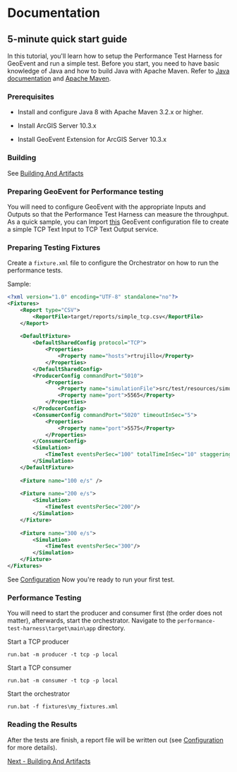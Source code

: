 # Documentation

## 5-minute quick start guide

In this tutorial, you'll learn how to setup the Performance Test Harness for GeoEvent and run a simple test.
Before you start, you need to have basic knowledge of Java and how to build Java with Apache Maven.
Refer to [Java documentation](http://docs.oracle.com/javase/8/docs/) 
and [Apache Maven](http://maven.apache.org/run-maven/index.html). 

### Prerequisites

- Install and configure Java 8 with Apache Maven 3.2.x or higher.

- Install ArcGIS Server 10.3.x

- Install GeoEvent Extension for ArcGIS Server 10.3.x

### Building
See [Building And Artifacts](doc/1_building_and_artifacts.md)

### Preparing GeoEvent for Performance testing
You will need to configure GeoEvent with the appropriate Inputs and Outputs so that the Performance Test Harness can measure the throughput.
As a quick sample, you can Import [this](GeoEventConfig-TCP.xml) GeoEvent configuration file to create a simple TCP Text Input to TCP Text Output service.

### Preparing Testing Fixtures
Create a ```fixture.xml``` file to configure the Orchestrator on how to run the performance tests.

Sample:
```xml
<?xml version="1.0" encoding="UTF-8" standalone="no"?>
<Fixtures>
	<Report type="CSV">
		<ReportFile>target/reports/simple_tcp.csv</ReportFile>
	</Report>
	
	<DefaultFixture>
		<DefaultSharedConfig protocol="TCP">
			<Properties>
				<Property name="hosts">rtrujillo</Property>
			</Properties>
		</DefaultSharedConfig>
		<ProducerConfig commandPort="5010">
			<Properties>
				<Property name="simulationFile">src/test/resources/simulations/county_envelopes_1000_points.csv</Property>
				<Property name="port">5565</Property>
			</Properties>
		</ProducerConfig>
		<ConsumerConfig commandPort="5020" timeoutInSec="5">
			<Properties>
				<Property name="port">5575</Property>
			</Properties>
		</ConsumerConfig>
		<Simulation>
			<TimeTest eventsPerSec="100" totalTimeInSec="10" staggeringInterval="10" />
		</Simulation>
	</DefaultFixture>
	
	<Fixture name="100 e/s" />
	
	<Fixture name="200 e/s">
		<Simulation>
			<TimeTest eventsPerSec="200"/>
		</Simulation>
	</Fixture>
	
	<Fixture name="300 e/s">
		<Simulation>
			<TimeTest eventsPerSec="300"/>
		</Simulation>
	</Fixture>
</Fixtures>
```
See [Configuration](doc/2_configuration.md)
Now you're ready to run your first test.

### Performance Testing

You will need to start the producer and consumer first (the order does not matter), afterwards, start the orchestrator. Navigate to the ```performance-test-harness\target\main\app``` directory.

Start a TCP producer
```
run.bat -m producer -t tcp -p local
```

Start a TCP consumer
```
run.bat -m consumer -t tcp -p local
```

Start the orchestrator 
```
run.bat -f fixtures\my_fixtures.xml
```

### Reading the Results
After the tests are finish, a report file will be written out (see [Configuration](doc/2_configuration.md) for more details). 
  
[Next - Building And Artifacts](1_building_and_artifacts.md)
